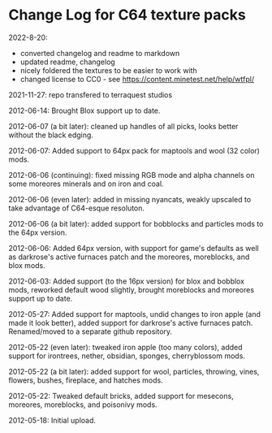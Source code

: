 Change Log for C64 texture packs
================================

2022-8-20:
* converted changelog and readme to markdown
* updated readme, changelog
* nicely foldered the textures to be easier to work with
* changed license to CC0 - see https://content.minetest.net/help/wtfpl/

2021-11-27: repo transfered to terraquest studios

2012-06-14: Brought Blox support up to date.

2012-06-07 (a bit later): cleaned up handles of all picks, looks better 
without the black edging.

2012-06-07:  Added support to 64px pack for maptools and wool (32 color) mods.

2012-06-06 (continuing): fixed missing RGB mode and alpha channels on 
some moreores minerals and on iron and coal.

2012-06-06 (even later): added in missing nyancats, weakly upscaled to 
take advantage of C64-esque resoluton.

2012-06-06 (a bit later): added support for bobblocks and particles mods 
to the 64px version.

2012-06-06: Added 64px version, with support for game's defaults as well 
as darkrose's active furnaces patch and the moreores, moreblocks, and 
blox mods.

2012-06-03: Added support (to the 16px version) for blox and bobblox 
mods, reworked default wood slightly, brought moreblocks and moreores 
support up to date.

2012-05-27: Added support for maptools, undid changes to iron apple (and 
made it look better), added support for darkrose's active furnaces 
patch.  Renamed/moved to a separate github repository.

2012-05-22 (even later): tweaked iron apple (too many colors), added 
support for irontrees, nether, obsidian, sponges, cherryblossom mods.

2012-05-22 (a bit later): added support for wool, particles, throwing, 
vines, flowers, bushes, fireplace, and hatches mods.

2012-05-22: Tweaked default bricks, added support for mesecons, 
moreores, moreblocks, and poisonivy mods.

2012-05-18: Initial upload.
